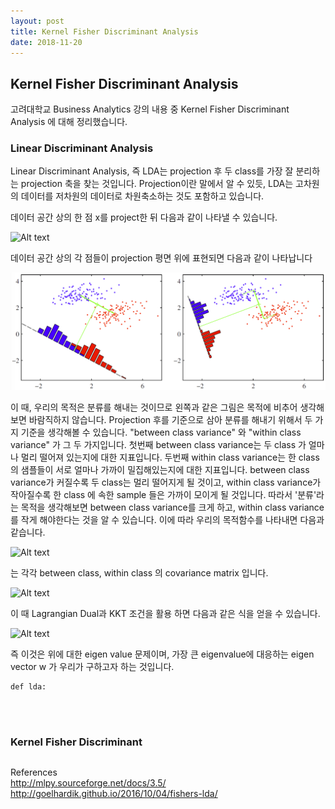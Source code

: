 ```yaml
---
layout: post
title: Kernel Fisher Discriminant Analysis
date: 2018-11-20
---
```


<script type="text/javascript" src="http://cdn.mathjax.org/mathjax/latest/MathJax.js?config=TeX-AMS-MML_HTMLorMML"></script>


## Kernel Fisher Discriminant Analysis

고려대학교 Business Analytics 강의 내용 중 Kernel Fisher Discriminant Analysis 에 대해 정리했습니다.

### Linear Discriminant Analysis

Linear Discriminant Analysis, 즉 LDA는 projection 후 두 class를 가장 잘 분리하는 projection 축을 찾는 것입니다. Projection이란 말에서 알 수 있듯, LDA는 고차원의 데이터를 저차원의 데이터로 차원축소하는 것도 포함하고 있습니다.

데이터 공간 상의 한 점 x를 project한 뒤 다음과 같이 나타낼 수 있습니다.

<script type="math/tex; mode=display">y=w^{\mathsf{T}}x</script>

![Alt text](https://github.com/Suhee05/Suhee05.github.io/blob/master/images/lda1.jpeg?raw=true)

데이터 공간 상의 각 점들이 projection 평면 위에 표현되면 다음과 같이 나타납니다


![Alt text](https://github.com/Suhee05/Suhee05.github.io/blob/master/images/lda.jpeg?raw=true)


이 때, 우리의 목적은 분류를 해내는 것이므로 왼쪽과 같은 그림은 목적에 비추어 생각해보면 바람직하지 않습니다. Projection 후를 기준으로 삼아 분류를 해내기 위해서 두 가지 기준을 생각해볼 수 있습니다. "between class variance" 와 "within class variance" 가 그 두 가지입니다. 첫번째 between class variance는 두 class 가 얼마나 멀리 떨어져 있는지에 대한 지표입니다. 두번째 within class variance는 한 class의 샘플들이 서로 얼마나 가까이 밀집해있는지에 대한 지표입니다. between class variance가 커질수록 두 class는 멀리 떨어지게 될 것이고, within class variance가 작아질수록 한 class 에 속한 sample 들은 가까이 모이게 될 것입니다. 따라서 '분류'라는 목적을 생각해보면 between class variance를 크게 하고, within class variance를 작게 해야한다는 것을 알 수 있습니다. 이에 따라 우리의 목적함수를 나타내면 다음과 같습니다.

<script type="math/tex; mode=display">J(w) = \frac{w^{\mathsf{T}}S_{b}w}{w^{\mathsf{T}}S_{w}w}</script>

<script type="math/tex; mode=display">S_{b} , S_{w}</script> 

![Alt text](https://github.com/Suhee05/Suhee05.github.io/blob/master/images/lda2.jpeg?raw=true)

는 각각 between class, within class 의 covariance matrix 입니다.


<script type="math/tex; mode=display">S_b =(m_1 - m_2)(m_1 - m_2)^T 
</script>
<script type="math/tex; mode=display">S_w = \sum (X_n - m_1)(X_n - m_1)^T</script>

![Alt text](https://github.com/Suhee05/Suhee05.github.io/blob/master/images/lda3.jpeg?raw=true)

이 때 Lagrangian Dual과 KKT 조건을 활용 하면 다음과 같은 식을 얻을 수 있습니다.


<script type="math/tex; mode=display">S_{w}^{-1}S_{b}w = \lambda w</script>

![Alt text](https://github.com/Suhee05/Suhee05.github.io/blob/master/images/lda4.jpeg?raw=true)


<script type="math/tex; mode=display">S_{w}^{-1}S_{b}w</script>

즉 이것은 위에 대한 eigen value 문제이며, 가장 큰 eigenvalue에 대응하는 eigen vector w 가 우리가 구하고자 하는 것입니다.
 


```
def lda:


   
```


### Kernel Fisher Discriminant 


```

```

References
</br>
http://mlpy.sourceforge.net/docs/3.5/
http://goelhardik.github.io/2016/10/04/fishers-lda/